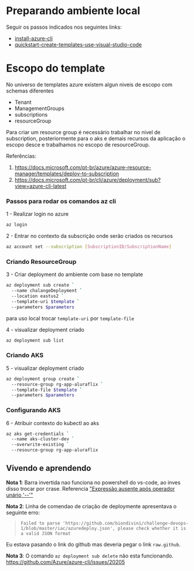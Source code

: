 # Preparando ambiente local
Seguir os passos indicados nos seguintes links:
* [install-azure-cli](https://docs.microsoft.com/en-us/cli/azure/install-azure-cli-windows?tabs=azure-cli)
* [quickstart-create-templates-use-visual-studio-code](https://docs.microsoft.com/en-us/azure/azure-resource-manager/templates/quickstart-create-templates-use-visual-studio-code?tabs=CLI)

# Escopo do template
No universo de templates azure existem algun niveis de escopo com schemas diferentes
* Tenant
* ManagementGroups 
* subscriptions
* resourceGroup

Para criar um resource group é necessário trabalhar no nivel de subscription, posteriormente para o aks e demais recursos da aplicação o escopo desce e trabalhamos no escopo de resourceGroup.

Referências:
1. https://docs.microsoft.com/pt-br/azure/azure-resource-manager/templates/deploy-to-subscription
2. https://docs.microsoft.com/pt-br/cli/azure/deployment/sub?view=azure-cli-latest

### Passos para rodar os comandos az cli
1 - Realizar login no azure
``` bash
az login
```
2 - Entrar no contexto da subscrição onde serão criados os recursos
``` bash
az account set --subscription [SubscriptionID/SubscriptionName]
```
### Criando ResourceGroup
3 - Criar deployment do ambiente com base no template
``` bash
az deployment sub create `
  --name chalangeDeployment `
  --location eastus2 `
  --template-uri $template `
  --parameters $parameters
```
para uso local trocar `template-uri` por `template-file`

4 - visualizar deployment criado
``` bash
az deployment sub list
```
### Criando AKS
5 - visualizar deployment criado
``` bash
az deployment group create `
  --resource-group rg-app-aluraflix `
  --template-file $template `
  --parameters $parameters
```
### Configurando AKS
6 - Atribuir contexto do kubectl ao aks
``` bash
az aks get-credentials `
  --name aks-cluster-dev `
  --overwrite-existing `
  --resource-group rg-app-aluraflix 
```

## Vivendo e aprendendo
<b>Nota 1</b>: Barra invertida nao funciona no powershell do vs-code, ao inves disso trocar por crase. Referencia ["Expressão ausente após operador unário '--'"](https://pt.stackoverflow.com/questions/419382/express%C3%A3o-ausente-ap%C3%B3s-operador-un%C3%A1rio-ao-tentar-instalar-o-postgres-pelo)

<b>Nota 2</b>: Linha de comendao de criação de deploymente apresentava o seguinte erro: 
> `Failed to parse 'https://github.com/biondivini/challenge-devops-1/blob/master/iac/azuredeploy.json', please check whether it is a valid JSON format`

Eu estava pasando o link do github mas deveria pegar o link `raw.github`. 

<b>Nota 3</b>: O comando `az deployment sub delete` não esta funcionando. https://github.com/Azure/azure-cli/issues/20205
